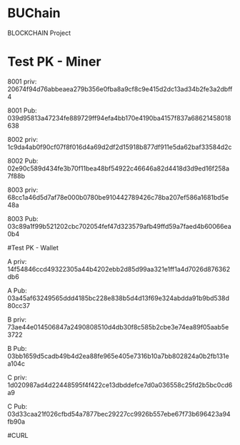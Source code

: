 # BUChain
BLOCKCHAIN Project


# Test PK - Miner
8001 priv: 20674f94d76abbeaea279b356e0fba8a9cf8c9e415d2dc13ad34b2fe3a2dbff4

8001 Pub: 039d95813a47234fe889729ff94efa4bb170e4190ba4157f837a68621458018638

8002 priv: 1c9da4ab0f90cf07f8f016d4a69d2df2d15918b877df911e5da62baf33584d2c

8002 Pub: 02e90c589d434fe3b70f11bea48bf54922c46646a82d4418d3d9ed16f258a7f88b

8003 priv: 68cc1a46d5d7af78e000b0780be910442789426c78ba207ef586a1681bd5e48a

8003 Pub: 03c89a1f99b521202cbc702054fef47d323579afb49ffd59a7faed4b60066ea0b4

#Test PK - Wallet 

A priv: 14f54846ccd49322305a44b4202ebb2d85d99aa321e1ff1a4d7026d876362db6

A Pub: 03a45af63249565ddd4185bc228e838b5d4d13f69e324abdda91b9bd538d80cc37

B priv: 73ae44e014506847a2490808510d4db30f8c585b2cbe3e74ea89f05aab5e3722

B Pub: 03bb1659d5cadb49b4d2ea88fe965e405e7316b10a7bb802824a0b2fb131ea104c

C priv: 1d020987ad4d22448595f4f422ce13dbddefce7d0a036558c25fd2b5bc0cd6a9

C Pub: 03d33caa21f026cfbd54a7877bec29227cc9926b557ebe67f73b696423a94fb90a



#CURL
